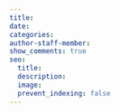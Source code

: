 ```yaml
---
title: 
date: 
categories:
author-staff-member:
show_comments: true
seo: 
  title:
  description:
  image:
  prevent_indexing: false
---
```

